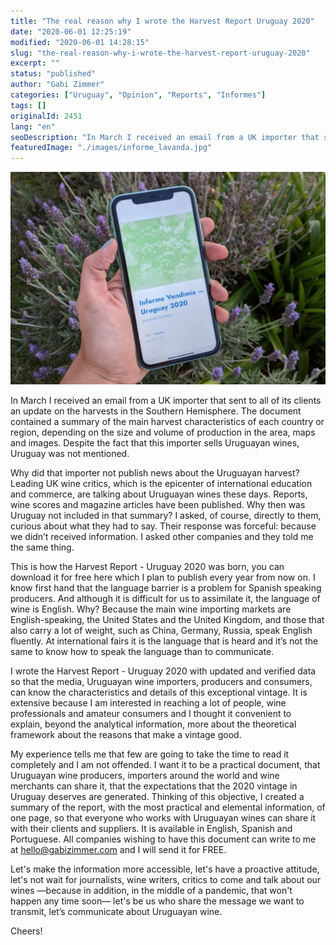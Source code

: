 ```yaml
---
title: "The real reason why I wrote the Harvest Report Uruguay 2020"
date: "2020-06-01 12:25:19"
modified: "2020-06-01 14:28:15"
slug: "the-real-reason-why-i-wrote-the-harvest-report-uruguay-2020"
excerpt: ""
status: "published"
author: "Gabi Zimmer"
categories: ["Uruguay", "Opinion", "Reports", "Informes"]
tags: []
originalId: 2451
lang: "en"
seoDescription: "In March I received an email from a UK importer that sent to all of its clients an update on the harvests in the Southern Hemisphere. The document contained a summary of the main harvest characteristics of each country or region, depending on the size and volume of production in the area, maps and images. Despite the fact that this importer sells Uruguayan wines, Uruguay was not mentioned."
featuredImage: "./images/informe_lavanda.jpg"
---
```


![The real reason why I wrote the Harvest Report Uruguay 2020](./images/informe_lavanda.jpg)

In March I received an email from a UK importer that sent to all of its clients an update on the harvests in the Southern Hemisphere. The document contained a summary of the main harvest characteristics of each country or region, depending on the size and volume of production in the area, maps and images. Despite the fact that this importer sells Uruguayan wines, Uruguay was not mentioned.



Why did that importer not publish news about the Uruguayan harvest? Leading UK wine critics, which is the epicenter of international education and commerce, are talking about Uruguayan wines these days. Reports, wine scores and magazine articles have been published. Why then was Uruguay not included in that summary? I asked, of course, directly to them, curious about what they had to say. Their response was forceful: because we didn’t received information. I asked other companies and they told me the same thing.


This is how the Harvest Report - Uruguay 2020 was born, you can download it for free here which I plan to publish every year from now on. I know first hand that the language barrier is a problem for Spanish speaking producers. And although it is difficult for us to assimilate it, the language of wine is English. Why? Because the main wine importing markets are English-speaking, the United States and the United Kingdom, and those that also carry a lot of weight, such as China, Germany, Russia, speak English fluently. At international fairs it is the language that is heard and it’s not the same to know how to speak the language than to communicate.

I wrote the Harvest Report - Uruguay 2020 with updated and verified data so that the media, Uruguayan wine importers, producers and consumers, can know the characteristics and details of this exceptional vintage. It is extensive because I am interested in reaching a lot of people, wine professionals and amateur consumers and I thought it convenient to explain, beyond the analytical information, more about the theoretical framework about the reasons that make a vintage good.

My experience tells me that few are going to take the time to read it completely and I am not offended. I want it to be a practical document, that Uruguayan wine producers, importers around the world and wine merchants can share it, that the expectations that the 2020 vintage in Uruguay deserves are generated. Thinking of this objective, I created a summary of the report, with the most practical and elemental information, of one page, so that everyone who works with Uruguayan wines can share it with their clients and suppliers. It is available in English, Spanish and Portuguese. All companies wishing to have this document can write to me at hello@gabizimmer.com and I will send it for FREE.


Let's make the information more accessible, let's have a proactive attitude, let's not wait for journalists, wine writers, critics to come and talk about our wines —because in addition, in the middle of a pandemic, that won't happen any time soon— let's be us who share the message we want to transmit, let’s communicate about Uruguayan wine.


Cheers!